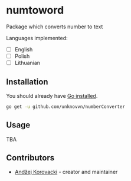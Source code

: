 # numtoword

Package which converts number to text

Languages implemented:

- [ ] English
- [ ] Polish
- [ ] Lithuanian

## Installation

You should already have [Go installed](https://golang.org/doc/install).

```bash
go get -u github.com/unknovvn/numberConverter
```

## Usage

TBA

## Contributors

- [Andžej Korovacki](https://github.com/unknovvn) - creator and maintainer
